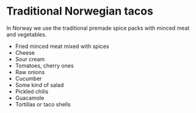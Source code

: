 # Traditional Norwegian tacos

In Norway we use the traditional premade spice packs with minced meat and vegetables.

- Fried minced meat mixed with spices
- Cheese
- Sour cream
- Tomatoes, cherry ones
- Raw onions
- Cucumber
- Some kind of salad 
- Pickled chilis
- Guacamole
- Tortillas or taco shells

